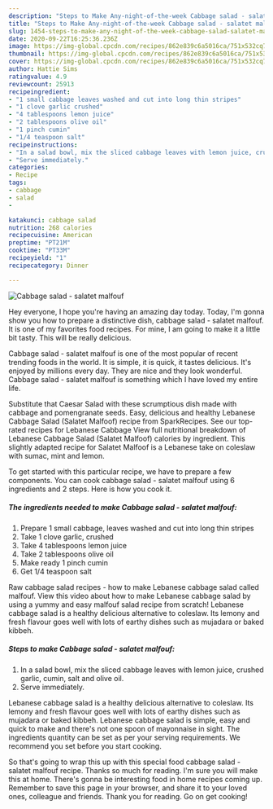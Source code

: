 ```yaml
---
description: "Steps to Make Any-night-of-the-week Cabbage salad - salatet malfouf"
title: "Steps to Make Any-night-of-the-week Cabbage salad - salatet malfouf"
slug: 1454-steps-to-make-any-night-of-the-week-cabbage-salad-salatet-malfouf
date: 2020-09-22T16:25:36.236Z
image: https://img-global.cpcdn.com/recipes/862e839c6a5016ca/751x532cq70/cabbage-salad-salatet-malfouf-recipe-main-photo.jpg
thumbnail: https://img-global.cpcdn.com/recipes/862e839c6a5016ca/751x532cq70/cabbage-salad-salatet-malfouf-recipe-main-photo.jpg
cover: https://img-global.cpcdn.com/recipes/862e839c6a5016ca/751x532cq70/cabbage-salad-salatet-malfouf-recipe-main-photo.jpg
author: Hattie Sims
ratingvalue: 4.9
reviewcount: 25913
recipeingredient:
- "1 small cabbage leaves washed and cut into long thin stripes"
- "1 clove garlic crushed"
- "4 tablespoons lemon juice"
- "2 tablespoons olive oil"
- "1 pinch cumin"
- "1/4 teaspoon salt"
recipeinstructions:
- "In a salad bowl, mix the sliced cabbage leaves with lemon juice, crushed garlic, cumin, salt and olive oil."
- "Serve immediately."
categories:
- Recipe
tags:
- cabbage
- salad
- 

katakunci: cabbage salad  
nutrition: 268 calories
recipecuisine: American
preptime: "PT21M"
cooktime: "PT33M"
recipeyield: "1"
recipecategory: Dinner

---
```



![Cabbage salad - salatet malfouf](https://img-global.cpcdn.com/recipes/862e839c6a5016ca/751x532cq70/cabbage-salad-salatet-malfouf-recipe-main-photo.jpg)

Hey everyone, I hope you're having an amazing day today. Today, I'm gonna show you how to prepare a distinctive dish, cabbage salad - salatet malfouf. It is one of my favorites food recipes. For mine, I am going to make it a little bit tasty. This will be really delicious.

Cabbage salad - salatet malfouf is one of the most popular of recent trending foods in the world. It is simple, it is quick, it tastes delicious. It's enjoyed by millions every day. They are nice and they look wonderful. Cabbage salad - salatet malfouf is something which I have loved my entire life.

Substitute that Caesar Salad with these scrumptious dish made with cabbage and pomengranate seeds. Easy, delicious and healthy Lebanese Cabbage Salad (Salatet Malfoof) recipe from SparkRecipes. See our top-rated recipes for Lebanese Cabbage View full nutritional breakdown of Lebanese Cabbage Salad (Salatet Malfoof) calories by ingredient. This slightly adapted recipe for Salatet Malfoof is a Lebanese take on coleslaw with sumac, mint and lemon.


To get started with this particular recipe, we have to prepare a few components. You can cook cabbage salad - salatet malfouf using 6 ingredients and 2 steps. Here is how you cook it.

<!--inarticleads1-->

##### The ingredients needed to make Cabbage salad - salatet malfouf:

1. Prepare 1 small cabbage, leaves washed and cut into long thin stripes
1. Take 1 clove garlic, crushed
1. Take 4 tablespoons lemon juice
1. Take 2 tablespoons olive oil
1. Make ready 1 pinch cumin
1. Get 1/4 teaspoon salt


Raw cabbage salad recipes - how to make Lebanese cabbage salad called malfouf. View this video about how to make Lebanese cabbage salad by using a yummy and easy malfouf salad recipe from scratch! Lebanese cabbage salad is a healthy delicious alternative to coleslaw. Its lemony and fresh flavour goes well with lots of earthy dishes such as mujadara or baked kibbeh. 

<!--inarticleads2-->

##### Steps to make Cabbage salad - salatet malfouf:

1. In a salad bowl, mix the sliced cabbage leaves with lemon juice, crushed garlic, cumin, salt and olive oil.
1. Serve immediately.


Lebanese cabbage salad is a healthy delicious alternative to coleslaw. Its lemony and fresh flavour goes well with lots of earthy dishes such as mujadara or baked kibbeh. Lebanese cabbage salad is simple, easy and quick to make and there&#39;s not one spoon of mayonnaise in sight. The ingredients quantity can be set as per your serving requirements. We recommend you set before you start cooking. 

So that's going to wrap this up with this special food cabbage salad - salatet malfouf recipe. Thanks so much for reading. I'm sure you will make this at home. There's gonna be interesting food in home recipes coming up. Remember to save this page in your browser, and share it to your loved ones, colleague and friends. Thank you for reading. Go on get cooking!
